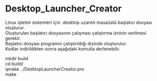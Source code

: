 # Desktop_Launcher_Creator
Linux işletim sistemleri için .desktop uzantılı masaüstü başlatıcı dosyası oluşturur.  
Oluşturulan başlatıcı dosyasının çalışması çalıştırma izninin verilmesi gerekir.  
Başlatıcı dosyası programın çalıştırıldığı dizinde oluşturulur.  
Kodlar indirildikten sonra aşağıdaki komutla derlenebilir.  

mkdir build  
cd build/  
qmake ../DesktopLauncherCreator.pro  
make 
